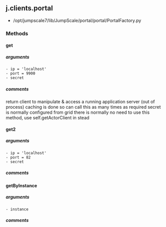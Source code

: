 ## j.clients.portal

- /opt/jumpscale7/lib/JumpScale/portal/portal/PortalFactory.py

### Methods

#### get 
##### arguments

    - ip = 'localhost'
    - port = 9900
    - secret

##### comments

return client to manipulate & access a running application server (out of process)
caching is done so can call this as many times as required
secret is normally configured from grid
there is normally no need to use this method, use self.getActorClient in stead

#### get2 
##### arguments

    - ip = 'localhost'
    - port = 82
    - secret

##### comments

#### getByInstance 
##### arguments

    - instance

##### comments

